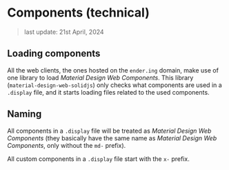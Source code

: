 # Components (technical)

> last update: 21st April, 2024

## Loading components

All the web clients, the ones hosted on the `ender.ing` domain, make use of one library to load *Material Design Web Components*. This library (`material-design-web-solidjs`) only checks what components are used in a `.display` file, and it starts loading files related to the used components.

## Naming

All components in a `.display` file will be treated as *Material Design Web Components* (they basically have the same name as *Material Design Web Components*, only without the `md-` prefix).

All custom components in a `.display` file start with the `x-` prefix.

